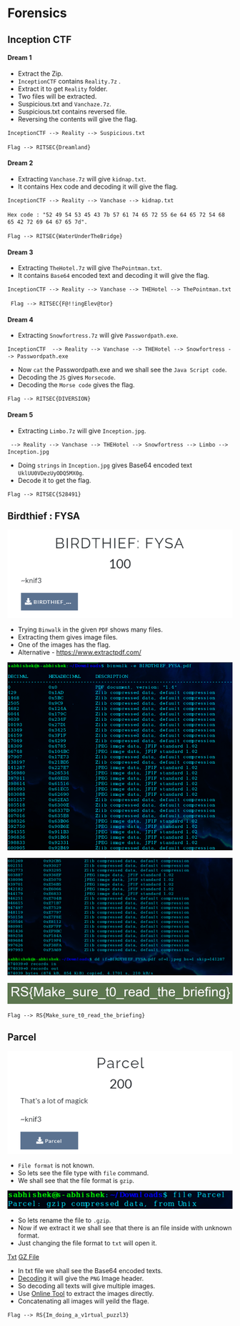 # Forensics

## Inception CTF

#### Dream 1

- Extract the Zip.
- `InceptionCTF` contains `Reality.7z` .
- Extract it to get `Reality` folder.
- Two files will be extracted.
- Suspicious.txt and `Vanchaze.7z`.
- Suspicious.txt contains reversed file.
- Reversing the contents will give the flag.

```
InceptionCTF --> Reality --> Suspicious.txt

Flag --> RITSEC{Dreamland}
```

#### Dream 2

- Extracting `Vanchase.7z` will give `kidnap.txt`.
- It contains Hex code and decoding it will give the flag.

```
InceptionCTF --> Reality --> Vanchase --> kidnap.txt

Hex code : "52 49 54 53 45 43 7b 57 61 74 65 72 55 6e 64 65 72 54 68 65 42 72 69 64 67 65 7d".

Flag --> RITSEC{WaterUnderTheBridge} 
``` 

#### Dream 3

- Extracting `TheHotel.7z` will give `ThePointman.txt`.
- It contains `Base64` encoded text and decoding it will give the flag.

```
InceptionCTF --> Reality --> Vanchase --> THEHotel --> ThePointman.txt 
 
 Flag --> RITSEC{F@!!ingElev@tor}
```

#### Dream 4

- Extracting `Snowfortress.7z` will give `Passwordpath.exe`.

```
InceptionCTF  --> Reality --> Vanchase --> THEHotel --> Snowfortress --> Passwordpath.exe
```

- Now `cat` the Passwordpath.exe and we shall see the `Java Script code`.
- Decoding the `JS` gives `Morsecode`.
- Decoding the `Morse code` gives the flag.

```
Flag --> RITSEC{DIVERSION}
```

#### Dream 5

- Extracting `Limbo.7z` will give `Inception.jpg`.

```
 --> Reality --> Vanchase --> THEHotel --> Snowfortress --> Limbo --> Inception.jpg
```

- Doing `strings` in `Inception.jpg` gives Base64 encoded text `UklUU0VDezUyODQ5MX0g`.
- Decode it to get the flag.

```
Flag --> RITSEC{528491}
```

## Birdthief : FYSA

![Bi0s](https://github.com/a3X3k/Bi0s/blob/master/CTFs/RITSEC21/Assets/6.png?raw=true)

- Trying `Binwalk` in the given `PDF` shows many files.
- Extracting them gives image files.
- One of the images has the flag.
- Alternative - https://www.extractpdf.com/

![Bi0s](https://github.com/a3X3k/Bi0s/blob/master/CTFs/RITSEC21/Assets/9.png?raw=true)

![Bi0s](https://github.com/a3X3k/Bi0s/blob/master/CTFs/RITSEC21/Assets/10.png?raw=true)

![Bi0s](https://github.com/a3X3k/Bi0s/blob/master/CTFs/RITSEC21/Assets/7.jpg?raw=true)

```
Flag --> RS{Make_sure_t0_read_the_briefing}
```

## Parcel

![bi0s](https://github.com/a3X3k/Bi0s/blob/master/CTFs/RITSEC21/Assets/8.png?raw=true)

- `File format` is not known.
- So lets see the file type with `file` command.
- We shall see that the file format is `gzip`.

![bi0s](https://github.com/a3X3k/Bi0s/blob/master/CTFs/RITSEC21/Assets/11.png?raw=true)

- So lets rename the file to `.gzip`.
- Now if we extract it we shall see that there is an file inside with unknown format.
- Just changing the file format to `txt` will open it.

[Txt](https://github.com/a3X3k/Bi0s/blob/master/CTFs/RITSEC21/Assets/Parcel.txt)
[GZ File](https://github.com/a3X3k/Bi0s/blob/master/CTFs/RITSEC21/Assets/Parcel.gz)

- In txt file we shall see the Base64 encoded texts.
- [Decoding](https://www.base64decode.org/) it will give the `PNG` Image header.
- So decoding all texts will give multiple images.
- Use [Online Tool](https://base64.guru/converter/decode/image/png) to extract the images directly. 
- Concatenating all images will yeild the flage.

```
Flag --> RS{Im_doing_a_v1rtual_puzzl3}
```

